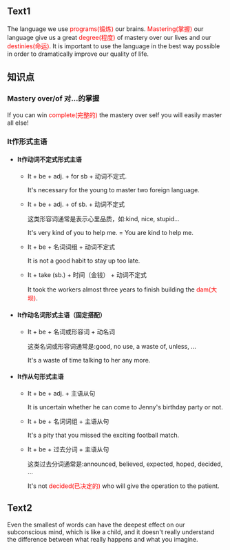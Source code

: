 ## Text1

The language we use <font color = "red">programs(锻炼)</font> our brains.
<font color = "red">Mastering(掌握)</font> our language give us a great <font color = "red">degree(程度)</font> of mastery over our lives and our <font color = "red">destinies(命运)</font>.
It is important to use the language in the best way possible in order to dramatically improve our quality of life.

## 知识点

### Mastery over/of 对...的掌握

If you can win <font color = "red">complete(完整的)</font> the mastery over self you will easily master all else!

### It作形式主语

- #### It作动词不定式形式主语

  - It + be + adj. + for sb + 动词不定式.

    It's necessary for the young to master two foreign language.

  - It + be + adj. + of sb. + 动词不定式

    这类形容词通常是表示心里品质，如:kind, nice, stupid...

    It's very kind of you to help me. = You are kind to help me.

  - It + be + 名词词组 + 动词不定式

    It is not a good habit to stay up too late.

  - It + take (sb.) + 时间（金钱） + 动词不定式

    It took the workers almost three years to finish building the <font color = "red">dam(大坝)</font>.

- #### It作动名词形式主语（固定搭配）

    - It + be + 名词或形容词 + 动名词

        这类名词或形容词通常是:good, no use, a waste of, unless, ...

        It's a waste of time talking to her any more.

- #### It作从句形式主语

  - It + be + adj. + 主语从句

    It is uncertain whether he can come to Jenny's birthday party or not.

  - It + be + 名词词组 + 主语从句

    It's a pity that you missed the exciting football match.

  - It + be + 过去分词 + 主语从句

    这类过去分词通常是:announced, believed, expected, hoped, decided, ...

    It's not <font color = "red">decided(已决定的)</font> who will give the operation to the patient.

## Text2

Even the smallest of words can have the deepest effect on our subconscious mind, which is like a child, and it doesn't really understand the difference between what really happens and what you imagine.

